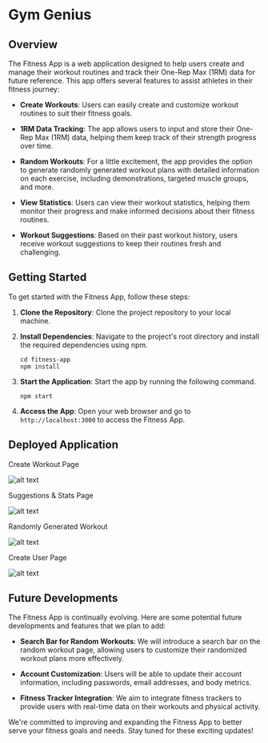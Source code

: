 # Gym Genius

## Overview

The Fitness App is a web application designed to help users create and manage their workout routines and track their One-Rep Max (1RM) data for future reference. This app offers several features to assist athletes in their fitness journey:

- **Create Workouts**: Users can easily create and customize workout routines to suit their fitness goals.

- **1RM Data Tracking**: The app allows users to input and store their One-Rep Max (1RM) data, helping them keep track of their strength progress over time.

- **Random Workouts**: For a little excitement, the app provides the option to generate randomly generated workout plans with detailed information on each exercise, including demonstrations, targeted muscle groups, and more.

- **View Statistics**: Users can view their workout statistics, helping them monitor their progress and make informed decisions about their fitness routines.

- **Workout Suggestions**: Based on their past workout history, users receive workout suggestions to keep their routines fresh and challenging.

## Getting Started

To get started with the Fitness App, follow these steps:

1. **Clone the Repository**: Clone the project repository to your local machine.


2. **Install Dependencies**: Navigate to the project's root directory and install the required dependencies using npm.

   ```
   cd fitness-app
   npm install
   ```

3. **Start the Application**: Start the app by running the following command.

   ```
   npm start
   ```

4. **Access the App**: Open your web browser and go to `http://localhost:3000` to access the Fitness App.

## Deployed Application 

Create Workout Page

![alt text](./client/src/assets/images/pic1.png)

Suggestions & Stats Page

![alt text](./client/src/assets/images/pic2.png)

Randomly Generated Workout

![alt text](./client/src/assets/images/pic3.png)

Create User Page

![alt text](./client/src/assets/images/pic4.png)

## Future Developments

The Fitness App is continually evolving. Here are some potential future developments and features that we plan to add:

- **Search Bar for Random Workouts**: We will introduce a search bar on the random workout page, allowing users to customize their randomized workout plans more effectively.

- **Account Customization**: Users will be able to update their account information, including passwords, email addresses, and body metrics.

- **Fitness Tracker Integration**: We aim to integrate fitness trackers to provide users with real-time data on their workouts and physical activity.

We're committed to improving and expanding the Fitness App to better serve your fitness goals and needs. Stay tuned for these exciting updates!


